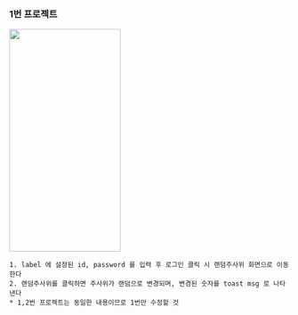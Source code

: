 
### 1번 프로젝트 
<img src="https://user-images.githubusercontent.com/43669992/223963929-c050c05f-3f0f-4c74-84ba-ac75a5de5b3c.gif" width="200" height="400"/>
    
    1. label 에 설정된 id, password 를 입력 후 로그인 클릭 시 랜덤주사위 화면으로 이동한다  
    2. 랜덤주사위를 클릭하면 주사위가 랜덤으로 변경되며, 변경된 숫자를 toast msg 로 나타낸다  
    * 1,2번 프로젝트는 동일한 내용이므로 1번만 수정할 것